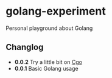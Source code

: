 golang-experiment
=================

Personal playground about Golang

## Changlog

* **0.0.2** Try a little bit on [Cgo](http://golang.org/doc/articles/c_go_cgo.html)
* **0.0.1** Basic Golang usage
